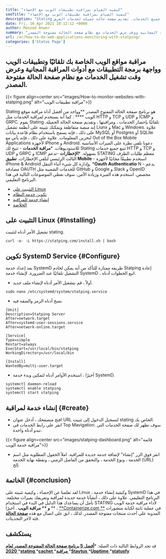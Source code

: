 ```yaml
---
title: "كيفية القيام بمراقبة تطبيقات الويب مع الإحصاء" 
seoTitle: "كيفية القيام بمراقبة تطبيقات الويب مع الإحصاء" 
description: "Stating هي واحدة من أفضل أدوات مراقبة المواقع التي تمكنك من مراقبة جميع الخدمات. تقديم صفحة حالة جميلة لخدمات العرض." 
date: Fri, 16 Apr 2021 18:12:12 +0000
author: Masood Anwer
summary: "رصد مواقع الويب الخاصة بك وتطبيقات الويب تلقائيًا واجهات برمجة التطبيقات مع أدوات المراقبة المجانية ووقت عرض الخدمات مع نظام صفحة الحالة مفتوحة المصدر." 
url: /ar/how-to-do-web-applications-monitoring-with-statping/
categories: ['Status Page']
---
```


## مراقبة مواقع الويب الخاصة بك تلقائيًا وتطبيقات الويب وواجهة برمجة التطبيقات مع أدوات المراقبة المجانية وعرض وقت تشغيل الخدمات مع نظام صفحة الحالة مفتوحة المصدر.

{{< figure align=center src="images/How-to-monitor-websites-with-statping.png" alt="مراقبة تطبيقات الويب">}}

Stating هو برنامج صفحة الحالة المفتوح المصدر **وواحد من أفضل أداة مراقبة موقع الويب **** . كما أنه يستخدم لمراقبة الخدمات مثل HTTP و TCP و UDP و ICMP و GRPC. يقوم Stating تلقائيًا بإحضار الخدمات ، ومراقبتها ، وتقديم صفحة الحالة الجميلة. إنه منصة متقاطعة ويمكنك تثبيته على أنظمة تشغيل Liunx و Mac و Windows. علاوة على ذلك ، فإنه يسمح باستخدام نظام قاعدة بيانات MySQL أو Postgres أو SQLite لتخزين المعلومات. علاوة على ذلك ، فإنه يأتي مع Out of the Box Mobile Applications لأجهزة iPhone و Android.
دعونا نلقي نظرة على الميزات الأساسية للاستوديوهات.
  ***مراقبة الخدمات**  - تتيح لك Stating تتبع جميع خدمات HTTP و TCP و UDP و GRPC و ICMP بسهولة.
  ***الإخطارات** -تدعم STATING معظم طلبات الطرف الثالث الرئيسي لتلقي الإخطارات.
  **تطبيق Mobile**  - استخدم تطبيقًا مجانيًا لأجهزة iPhone & Android وإدارة كل شيء أثناء التنقل.
  ***Oauth Authenticatio**  N - يدعم مصادقة OAUTH للخدمات الشعبية مثل GitHub و Google و Slack و OpenID مخصص. استخدم هذه الميزة وزيادة الأمن.
سوف نغطي الموضوعات التالية في هذا البرنامج التعليمي.
  * [التثبيت على Linux][1]
  * [تكوين خدمة النظام][2]
  * [إنشاء خدمة للمراقبة][3]
  * [الخلاصة][4]

## التثبيت على Linux   {#Installing}
تشغيل الأمر أدناه لتثبيت stating.
```
curl -o- -L https://statping.com/install.sh | bash
```

## تكوين SystemD Service   {#Configure}
يعد إعداد خدمة SystemD طريقة ممتازة للتأكد من أنه يمكن لخادم Statping إعادة التشغيل تلقائيًا عند الضرورة. لإنشاء خدمة SystemD ، اتبع الخطوات أدناه.
  * أولاً ، قم بتشغيل الأمر أدناه لإنشاء ملف جديد.
```
sudo nano /etc/systemd/system/statping.service
```
  * نسخ أدناه الرمز والصقه فيه.
```
[Unit]
Description=Statping Server
After=network.target
After=systemd-user-sessions.service
After=network-online.target

[Service]
Type=simple
Restart=always
ExecStart=/usr/local/bin/statping
WorkingDirectory=/usr/local/bin

[Install]
WantedBy=multi-user.target
```
  * أخيرًا ، استخدم الأوامر أدناه لتمكين وبدء خدمة SystemD.
```
systemctl daemon-reload
systemctl enable statping
systemctl start statping
```

## إنشاء خدمة لمراقبة   {#create}
  * افتح متصفحك ، أدخل عنوان URL لتسجيل الدخول إلى تثبيت stating الخاص بك.
  * انقر على رابط الخدمات في Top Mavigation. سوف تظهر لك صفحة الخدمات التي تبدو أدناه واحدة.

{{< figure align=center src="images/statping-dashboard.png" alt="قائمة مراقبة خدمة الويب">}}

  * انقر فوق الزر "إنشاء" لإضافة خدمة جديدة للمراقبة. املأ الحقول المطلوبة مثل اسم الخدمة ، ونوع الخدمة ، والتحقق من الفاصل الزمني ، ونقطة نهاية الخدمة (URL) إلخ.

## الخاتمة   {#conclusion}
لقد تعلمنا عن الإحصاء ، وكيفية تثبيته على Linux ، وكيفية إنشاء خدمة SystemD في هذا البرنامج التعليمي. علاوة على ذلك ، أنشأنا خدمة جديدة لمراقبة وتعريفك بميزات مختلفة. نأمل أن يساعدك هذا الدليل في البدء في استخدام STATING لأداء مراقبة خدمة الويب ** **و **  مراقبة الويب** .
أخيرًا ، [**Containerize.com **][5] في عملية ثابتة لكتابة منشورات المدونة على أحدث منتجات مفتوحة المصدر. لذلك ، ابق على اتصال مع هذه [ **صفحة الحالة**  ][6] فئة لآخر التحديثات.

## يستكشف
قد تجد الروابط التالية ذات الصلة:
  *[**أفضل 5 برنامج صفحة الحالة المفتوحة المصدر لعام 2020** ][7]
  *[**stating** ][8]
  *[**cachet** ][9]
  *[**مراقبة** ][10]
  *[**Staytus** ][11]
  *[**Upptime** ][12]
  *[**statusfy** ][13]

  
[1]: #Installing
[2]: #Configure
[3]: #Create
[4]: #Conclusion
[5]: https://containerize.com
[6]: https://blog.containerize.com/category/status-page/
[7]: https://blog.containerize.com/status-page/top-5-open-source-status-page-software-for-2020/
[8]: https://products.containerize.com/status/statping
[9]: https://products.containerize.com/status/cachet/
[10]: https://products.containerize.com/status/monitoror/
[11]: https://products.containerize.com/status/staytus/
[12]: https://products.containerize.com/status/upptime/
[13]: https://products.containerize.com/status/statusfy/
